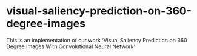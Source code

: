 # visual-saliency-prediction-on-360-degree-images
This is an implementation of our work ‘Visual Saliency Prediction on 360 Degree Images With Convolutional Neural Network’
